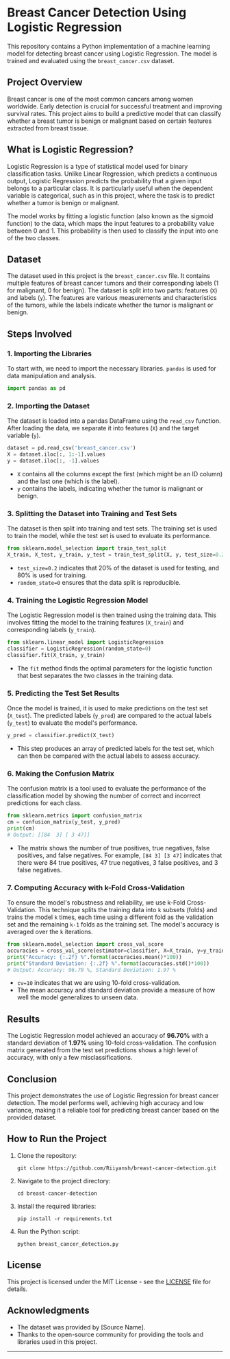 
# Breast Cancer Detection Using Logistic Regression

This repository contains a Python implementation of a machine learning model for detecting breast cancer using Logistic Regression. The model is trained and evaluated using the `breast_cancer.csv` dataset.

## Project Overview

Breast cancer is one of the most common cancers among women worldwide. Early detection is crucial for successful treatment and improving survival rates. This project aims to build a predictive model that can classify whether a breast tumor is benign or malignant based on certain features extracted from breast tissue.

## What is Logistic Regression?

Logistic Regression is a type of statistical model used for binary classification tasks. Unlike Linear Regression, which predicts a continuous output, Logistic Regression predicts the probability that a given input belongs to a particular class. It is particularly useful when the dependent variable is categorical, such as in this project, where the task is to predict whether a tumor is benign or malignant.

The model works by fitting a logistic function (also known as the sigmoid function) to the data, which maps the input features to a probability value between 0 and 1. This probability is then used to classify the input into one of the two classes.

## Dataset

The dataset used in this project is the `breast_cancer.csv` file. It contains multiple features of breast cancer tumors and their corresponding labels (1 for malignant, 0 for benign). The dataset is split into two parts: features (`X`) and labels (`y`). The features are various measurements and characteristics of the tumors, while the labels indicate whether the tumor is malignant or benign.

## Steps Involved

### 1. Importing the Libraries

To start with, we need to import the necessary libraries. `pandas` is used for data manipulation and analysis.

```python
import pandas as pd
```

### 2. Importing the Dataset

The dataset is loaded into a pandas DataFrame using the `read_csv` function. After loading the data, we separate it into features (`X`) and the target variable (`y`).

```python
dataset = pd.read_csv('breast_cancer.csv')
X = dataset.iloc[:, 1:-1].values
y = dataset.iloc[:, -1].values
```

- `X` contains all the columns except the first (which might be an ID column) and the last one (which is the label).
- `y` contains the labels, indicating whether the tumor is malignant or benign.

### 3. Splitting the Dataset into Training and Test Sets

The dataset is then split into training and test sets. The training set is used to train the model, while the test set is used to evaluate its performance.

```python
from sklearn.model_selection import train_test_split
X_train, X_test, y_train, y_test = train_test_split(X, y, test_size=0.2, random_state=0)
```

- `test_size=0.2` indicates that 20% of the dataset is used for testing, and 80% is used for training.
- `random_state=0` ensures that the data split is reproducible.

### 4. Training the Logistic Regression Model

The Logistic Regression model is then trained using the training data. This involves fitting the model to the training features (`X_train`) and corresponding labels (`y_train`).

```python
from sklearn.linear_model import LogisticRegression
classifier = LogisticRegression(random_state=0)
classifier.fit(X_train, y_train)
```

- The `fit` method finds the optimal parameters for the logistic function that best separates the two classes in the training data.

### 5. Predicting the Test Set Results

Once the model is trained, it is used to make predictions on the test set (`X_test`). The predicted labels (`y_pred`) are compared to the actual labels (`y_test`) to evaluate the model's performance.

```python
y_pred = classifier.predict(X_test)
```

- This step produces an array of predicted labels for the test set, which can then be compared with the actual labels to assess accuracy.

### 6. Making the Confusion Matrix

The confusion matrix is a tool used to evaluate the performance of the classification model by showing the number of correct and incorrect predictions for each class.

```python
from sklearn.metrics import confusion_matrix
cm = confusion_matrix(y_test, y_pred)
print(cm)
# Output: [[84  3] [ 3 47]]
```

- The matrix shows the number of true positives, true negatives, false positives, and false negatives. For example, `[84 3] [3 47]` indicates that there were 84 true positives, 47 true negatives, 3 false positives, and 3 false negatives.

### 7. Computing Accuracy with k-Fold Cross-Validation

To ensure the model's robustness and reliability, we use k-Fold Cross-Validation. This technique splits the training data into `k` subsets (folds) and trains the model `k` times, each time using a different fold as the validation set and the remaining `k-1` folds as the training set. The model's accuracy is averaged over the `k` iterations.

```python
from sklearn.model_selection import cross_val_score
accuracies = cross_val_score(estimator=classifier, X=X_train, y=y_train, cv=10)
print("Accuracy: {:.2f} %".format(accuracies.mean()*100))
print("Standard Deviation: {:.2f} %".format(accuracies.std()*100))
# Output: Accuracy: 96.70 %, Standard Deviation: 1.97 %
```

- `cv=10` indicates that we are using 10-fold cross-validation.
- The mean accuracy and standard deviation provide a measure of how well the model generalizes to unseen data.

## Results

The Logistic Regression model achieved an accuracy of **96.70%** with a standard deviation of **1.97%** using 10-fold cross-validation. The confusion matrix generated from the test set predictions shows a high level of accuracy, with only a few misclassifications.

## Conclusion

This project demonstrates the use of Logistic Regression for breast cancer detection. The model performs well, achieving high accuracy and low variance, making it a reliable tool for predicting breast cancer based on the provided dataset.

## How to Run the Project

1. Clone the repository:
   ```
   git clone https://github.com/Riiyansh/breast-cancer-detection.git
   ```

2. Navigate to the project directory:
   ```
   cd breast-cancer-detection
   ```

3. Install the required libraries:
   ```
   pip install -r requirements.txt
   ```

4. Run the Python script:
   ```
   python breast_cancer_detection.py
   ```

## License

This project is licensed under the MIT License - see the [LICENSE](LICENSE) file for details.

## Acknowledgments

- The dataset was provided by [Source Name].
- Thanks to the open-source community for providing the tools and libraries used in this project.

---
